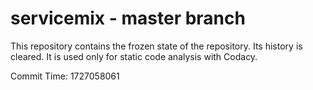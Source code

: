 # servicemix - master branch

This repository contains the frozen state of the repository.
Its history is cleared. It is used only for static code
analysis with Codacy.

Commit Time: 1727058061